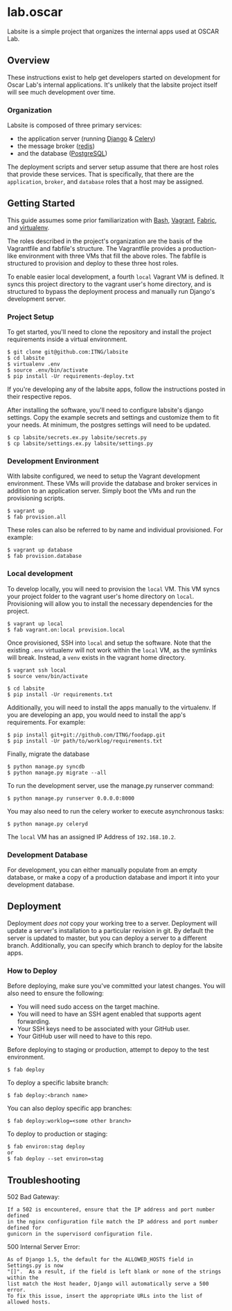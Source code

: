 # lab.oscar #

Labsite is a simple project that organizes the internal apps used at OSCAR Lab.


## Overview ##

These instructions exist to help get developers started on development for Oscar Lab's
internal applications. It's unlikely that the labsite project itself will see much
development over time.

### Organization ###

Labsite is composed of three primary services:
- the application server (running [Django](http://djangoproject.com) &
[Celery](http://www.celeryproject.org/))
- the message broker ([redis](http://redis.io/))
- and the database ([PostgreSQL](http://www.postgresql.org/))

The deployment scripts and server setup assume that there are host roles that provide
these services. That is specifically, that there are the ``application``, ``broker``,
and ``database`` roles that a host may be assigned.

## Getting Started ##

This guide assumes some prior familiarization with [Bash](ss64.com/bash/), 
[Vagrant](https://vagrantup.com), [Fabric](http://www.fabfile.org), and
[virtualenv](http://www.virtualenv.org/en/latest/).

The roles described in the project's organization are the basis of the Vagrantfile and
fabfile's structure. The Vagrantfile provides a production-like environment with three
VMs that fill the above roles. The fabfile is structured to provision and deploy to
these three host roles. 

To enable easier local development, a fourth `local` Vagrant VM is defined. It syncs
this project directory to the vagrant user's home directory, and is structured to bypass
the deployment process and manually run Django's development server.


### Project Setup ###
To get started, you'll need to clone the repository and install the project requirements
inside a virtual environment.

    $ git clone git@github.com:ITNG/labsite
    $ cd labsite
    $ virtualenv .env
    $ source .env/bin/activate
    $ pip install -Ur requirements-deploy.txt

If you're developing any of the labsite apps, follow the instructions posted in their
respective repos. 

After installing the software, you'll need to configure labsite's django settings. Copy
the example secrets and settings and customize them to fit your needs. At minimum, the
postgres settings will need to be updated.

    $ cp labsite/secrets.ex.py labsite/secrets.py
    $ cp labsite/settings.ex.py labsite/settings.py


### Development Environment ###
With labsite configured, we need to setup the Vagrant development environment. These VMs
will provide the database and broker services in addition to an application server.
Simply boot the VMs and run the provisioning scripts.

    $ vagrant up
    $ fab provision.all

These roles can also be referred to by name and individual provisioned. For example:

    $ vagrant up database
    $ fab provision.database

### Local development ###
To develop locally, you will need to provision the `local` VM. This VM syncs your project
folder to the vagrant user's home directory on `local`. Provisioning will allow you to
install the necessary dependencies for the project.

    $ vagrant up local
    $ fab vagrant.on:local provision.local

Once provisioned, SSH into `local` and setup the software. Note that the existing `.env`
virtualenv will not work within the `local` VM, as the symlinks will break. Instead, a
`venv` exists in the vagrant home directory.

    $ vagrant ssh local
    $ source venv/bin/activate

    $ cd labsite
    $ pip install -Ur requirements.txt

Additionally, you will need to install the apps manually to the virtualenv. If you are
developing an app, you would need to install the app's requirements. For example:

    $ pip install git+git://github.com/ITNG/foodapp.git
    $ pip install -Ur path/to/worklog/requirements.txt

Finally, migrate the database

    $ python manage.py syncdb
    $ python manage.py migrate --all

To run the development server, use the manage.py runserver command:

    $ python manage.py runserver 0.0.0.0:8000

You may also need to run the celery worker to execute asynchronous tasks:

    $ python manage.py celeryd

The `local` VM has an assigned IP Address of `192.168.10.2`.


### Development Database ###
For development, you can either manually populate from an empty database, or make a copy
of a production database and import it into your development database.


## Deployment ##

Deployment *does not* copy your working tree to a server. Deployment will update a
server's installation to a particular revision in git. By default the server is updated
to master, but you can deploy a server to a different branch. Additionally, you can
specify which branch to deploy for the labsite apps.

### How to Deploy ###

Before deploying, make sure you've committed your latest changes. You will also need to
ensure the following:
- You will need sudo access on the target machine.
- You will need to have an SSH agent enabled that supports agent forwarding.
- Your SSH keys need to be associated with your GitHub user.
- Your GitHub user will need to have to this repo.

Before deploying to staging or production, attempt to depoy to the test environment.

    $ fab deploy

To deploy a specific labsite branch:

    $ fab deploy:<branch name>

You can also deploy specific app branches:

    $ fab deploy:worklog=<some other branch>

To deploy to production or staging:

    $ fab environ:stag deploy
    or
    $ fab deploy --set environ=stag


## Troubleshooting ##

502 Bad Gateway:

    If a 502 is encountered, ensure that the IP address and port number defined
    in the nginx configuration file match the IP address and port number defined for
    gunicorn in the supervisord configuration file.

500 Internal Server Error:

    As of Django 1.5, the default for the ALLOWED_HOSTS field in Settings.py is now
    "[]".  As a result, if the field is left blank or none of the strings within the
    list match the Host header, Django will automatically serve a 500 error.
    To fix this issue, insert the appropriate URLs into the list of allowed hosts. 

